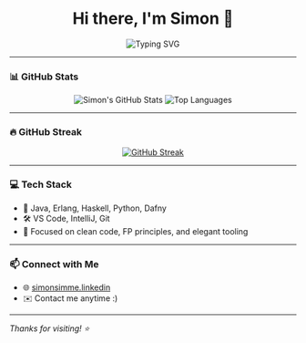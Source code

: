 <h1 align="center">Hi there, I'm Simon 👋</h1>

<p align="center">
  <img src="https://readme-typing-svg.herokuapp.com?font=Fira+Code&size=24&pause=1000&color=F7F7F7&center=true&vCenter=true&width=435&lines=Software+Engineer;Lover+of+Functional+Languages;Java+%7C+Erlang+%7C+Python" alt="Typing SVG" />
</p>



---

### 📊 GitHub Stats

<div align="center">

![Simon's GitHub Stats](https://github-readme-stats.vercel.app/api?username=simonsimme&show_icons=true&theme=tokyonight&hide=stars&count_private=true)
![Top Languages](https://github-readme-stats.vercel.app/api/top-langs/?username=simonsimme&layout=compact&theme=tokyonight)

</div>

---

### 🔥 GitHub Streak

<div align="center">

[![GitHub Streak](https://streak-stats.demolab.com?user=simonsimme&theme=tokyonight&date_format=M%20j%5B%2C%20Y%5D)](https://git.io/streak-stats)

</div>

---

### 💻 Tech Stack

- 💛 Java, Erlang, Haskell, Python, Dafny
- 🛠️ VS Code, IntelliJ, Git
- 🎯 Focused on clean code, FP principles, and elegant tooling

---

### 📫 Connect with Me

- 🌐 [simonsimme.linkedin]([https://github.com/simonsimme](https://www.linkedin.com/in/simon-johansson-software-genius/))
- ✉️ Contact me anytime :)

---

_Thanks for visiting! ⭐️_
